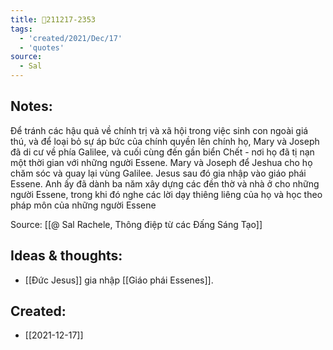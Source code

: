 ```yaml
---
title: 💬211217-2353
tags:
  - 'created/2021/Dec/17'
  - 'quotes'
source:
  - Sal
---
```


## Notes:
Để tránh các hậu quả về chính trị và xã hội trong việc sinh con ngoài giá thú, và để loại bỏ sự áp bức của chính quyền lên chính họ, Mary và Joseph đã di cư về phía Galilee, và cuối cùng đến gần biển Chết - nơi họ đã tị nạn một thời gian với những người Essene. Mary và Joseph để Jeshua cho họ chăm sóc và quay lại vùng Galilee. Jesus sau đó gia nhập vào giáo phái Essene. Anh ấy đã dành ba năm xây dựng các đền thờ và nhà ở cho những người Essene, trong khi đó nghe các lời dạy thiêng liêng của họ và học theo pháp môn của những người Essene

Source: [[@ Sal Rachele, Thông điệp từ các Đấng Sáng Tạo]]

## Ideas & thoughts:
- [[Đức Jesus]] gia nhập [[Giáo phái Essenes]].
## Created:
- [[2021-12-17]]

